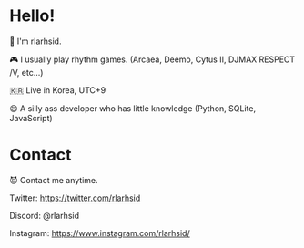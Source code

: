# Hello!

👀 I'm rlarhsid.

🎮 I usually play rhythm games. (Arcaea, Deemo, Cytus II, DJMAX RESPECT /V, etc...)

🇰🇷 Live in Korea, UTC+9

😄 A silly ass developer who has little knowledge (Python, SQLite, JavaScript)

# Contact

😈 Contact me anytime.

Twitter: https://twitter.com/rlarhsid

Discord: @rlarhsid

Instagram: https://www.instagram.com/rlarhsid/
